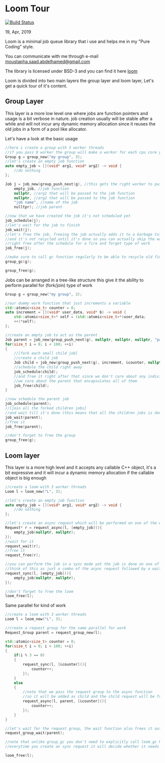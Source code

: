 # Loom Tour

[![Build Status](https://travis-ci.com/MoustaphaSaad/loom.svg?branch=master)](https://travis-ci.com/MoustaphaSaad/loom)

19, Apr, 2019

Loom is a minimal job queue library that i use and helps me in my "Pure Coding" style.

You can communicate with me through e-mail moustapha.saad.abdelhamed@gmail.com

The library is licensed under BSD-3 and you can find it here [loom](https://github.com/MoustaphaSaad/loom)

Loom is divided into two main layers the group layer and loom layer, Let's get a quick tour of it's content.

## Group Layer
This layer is a more low level one where jobs are function pointers and usage is a bit verbose in nature. job creation usually will be stable after a while and will not incur any dynamic memory allocation since it reuses the old jobs in a form of a pool like allocator.

Let's have a look at the basic usage
```C++
//here i create a group with 3 worker threads
//if you pass 0 worker the group will make a worker for each cpu core you have
Group g = group_new("my group", 3);
//let's create an empty job function
auto empty_job = [](void* arg1, void* arg2) -> void {
	//do nothing
};

Job j = job_new(group_push_next(g), //this gets the right worker to push the job onto
	empty_job, //job function
	nullptr, //arg1 that will be passed to the job function
	nullptr, //arg2 that will be passed to the job function
	"job name", //name of the job
	nulltpr); //job parent

//now that we have created the job it's not scheduled yet
job_schedule(j);
//let's wait for the job to finish
job_wait(j);
//let's free the job, freeing the job actually adds it to a Garbage Collection for it to be recycled later
//and it's not recycled until it's done so you can actually skip the wait step and
//right free after the schedule for a fire and forget type of work
job_free(j);

//make sure to call gc function regularly to be able to recycle old finished jobs
group_gc(g);

group_free(g);
```

Jobs can be arranged in a tree-like structure this give it the ability to perform parallel for (fork/join) type of work
```C++
Group g = group_new("my group", 3);

//our dummy work function that just increments a variable
std::atomic<size_t> counter = 0;
auto increment = [](void* user_data, void* b) -> void {
	std::atomic<size_t>* self = (std::atomic<size_t>*)user_data;
	++(*self);
};

//create an empty job to act as the parent
Job parent = job_new(group_push_next(g), nullptr, nullptr, nullptr, "parent", nullptr);
for(size_t i = 0; i < 100; ++i)
{
	//[fork each small child job]
	//create a child job
	Job child = job_new(group_push_next(g), increment, &counter, nullptr, "child", parent);
	//schedule the child right away
	job_schedule(child);
	//and free it right after that since we don't care about any individual child job lifetime
	//we care about the parent that encapsulates all of them
	job_free(child);
}

//now schedule the parent job
job_schedule(parent);
//[join all the forked children jobs]
//and wait till it's done (this means that all the children jobs is done as well)
job_wait(parent);
//free it
job_free(parent);

//don't forget to free the group
group_free(g);
```

## Loom layer
This layer is a more high level and it accepts any callable C++ object, it's a bit expressive and it will incur a dynamic memory allocation if the callable object is big enough

```C++
//create a loom with 3 worker threads
Loom l = loom_new("L", 3);

//let's create an empty job function
auto empty_job = [](void* arg1, void* arg2) -> void {
	//do nothing
};

//let's create an async request which will be performed on one of the worker threads
Request* r = request_async(l, [empty_job](){
	empty_job(nullptr, nullptr);
});
//wait for it
request_wait(r);
//free it
request_free(r);

//you can perform the job in a sync mode yet the job is done on one of the worker threads
//think of this as just a combo of the async request followed by a wait and free
request_sync(l, [empty_job](){
	empty_job(nullptr, nullptr);
});

//don't forget to free the loom
loom_free(l);
```

Same parallel for kind of work
```C++
//create a loom with 3 worker threads
Loom l = loom_new("L", 3);

//create a request group for the same parallel for work
Request_Group parent = request_group_new(l);

std::atomic<size_t> counter = 0;
for(size_t i = 0; i < 100; ++i)
{
	if(i % 3 == 0)
	{
		request_sync(l, [&counter](){
			counter++;
		});
	}
	else
	{
		//note that we pass the request group to the async function
		//so it will be added as child and the child request will be freed(added to be garbage collected later) automatically
		request_async(l, parent, [&counter](){
			counter++;
		});
	}
}

//let's wait for the request group, the wait function also frees it automatically
request_group_wait(parent);

//note that unlike group_gc you don't need to explicitly call loom_gc here
//everytime you create an sync request it will decide whether it needs to do gc cycle and does it

loom_free(l);
```